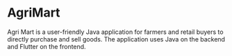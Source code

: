 # AgriMart
Agri Mart is a user-friendly Java application for farmers and retail buyers to directly purchase and sell goods. The application uses Java on the backend and Flutter on the frontend.
